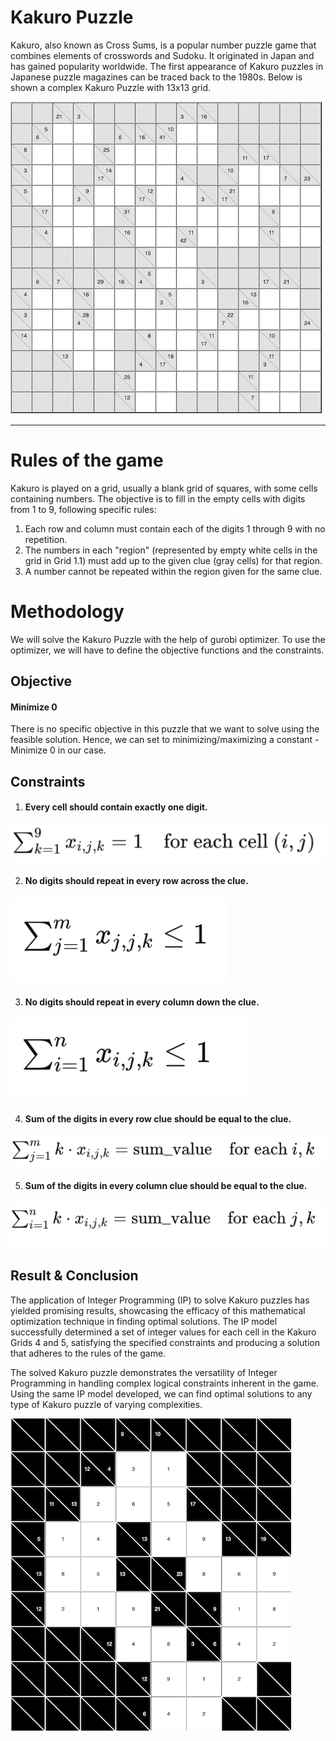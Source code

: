 # Kakuro Puzzle

Kakuro, also known as Cross Sums, is a popular number puzzle game that combines elements of crosswords and Sudoku. 
It originated in Japan and has gained popularity worldwide. The first appearance of Kakuro puzzles in Japanese puzzle magazines can be traced back to the 1980s.
Below is shown a complex Kakuro Puzzle with 13x13 grid.

![Logo](https://github.com/kovid112m/Kakuro-Solver/blob/main/Kakuro%20Images/Kakuro%20Puzzle.png)

***

# Rules of the game

Kakuro is played on a grid, usually a blank grid of squares, with some cells containing numbers. The objective is to fill in the empty cells with digits from 1 to 9, following specific rules:
  1.	Each row and column must contain each of the digits 1 through 9 with no repetition.
  2.	The numbers in each "region" (represented by empty white cells in the grid in Grid 1.1) must add up to the given clue (gray cells) for that region.
  3.	A number cannot be repeated within the region given for the same clue.

# Methodology

We will solve the Kakuro Puzzle with the help of gurobi optimizer. To use the optimizer, we will have to define the objective functions and the constraints.

## Objective
  #### Minimize 0

There is no specific objective in this puzzle that we want to solve using the feasible solution. 
Hence, we can set to minimizing/maximizing a constant - Minimize 0 in our case.

## Constraints

  1.	#### Every cell should contain exactly one digit.
  ![Constraint 1](https://github.com/kovid112m/Kakuro-Solver/blob/main/Kakuro%20Images/Constraint%201.png)


  2.	#### No digits should repeat in every row across the clue.
  ![Constraint 2](https://github.com/kovid112m/Kakuro-Solver/blob/main/Kakuro%20Images/Constraint%202.png)

  3.	#### No digits should repeat in every column down the clue.
  ![Constraint 3](https://github.com/kovid112m/Kakuro-Solver/blob/main/Kakuro%20Images/Constraint%203.png)

  4.	#### Sum of the digits in every row clue should be equal to the clue.
  ![Constraint 4](https://github.com/kovid112m/Kakuro-Solver/blob/main/Kakuro%20Images/Constraint%204.png)

  5.	#### Sum of the digits in every column clue should be equal to the clue.
  ![Constraint 5](https://github.com/kovid112m/Kakuro-Solver/blob/main/Kakuro%20Images/Constraint%205.png)


## Result & Conclusion

The application of Integer Programming (IP) to solve Kakuro puzzles has yielded promising results, showcasing the efficacy of this mathematical optimization technique in finding optimal solutions. The IP model successfully determined a set of integer values for each cell in the Kakuro Grids 4 and 5, satisfying the specified constraints and producing a solution that adheres to the rules of the game.

The solved Kakuro puzzle demonstrates the versatility of Integer Programming in handling complex logical constraints inherent in the game. Using the same IP model developed, we can find optimal solutions to any type of Kakuro puzzle of varying complexities.

![Solved Kakuro Puzzle](https://github.com/kovid112m/Kakuro-Solver/blob/main/Kakuro%20Images/Solved%20Puzzle.png)
